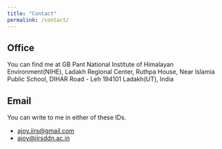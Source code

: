 ```yaml
---
title: "Contact"
permalink: /contact/
---
```


## Office

You can find me at
GB Pant National Institute of Himalayan Environment(NIHE), Ladakh Regional Center, 
Ruthpa House, Near Islamia Public School, DIHAR Road - Leh 194101 Ladakh(UT), India  [<i class="fas fa-map-marked-alt"></i>](https://share.google/ODyT96rUlJy9zswNr) 


## Email

You can write to me in either of these IDs.

- [ajoy.iirs@gmail.com](mailto:ajoy.iirs@gmail.com) 
- [ajoy@iirsddn.ac.in](mailto:ajoy@iirsddn.ac.in)
